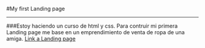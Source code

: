 #My first Landing page
___
###Estoy haciendo un curso de html y css. Para contruir mi primera Landing page me base en un emprendimiento de venta de ropa de una amiga.
[Link a Landing page](https://yamilafuentes.github.io/)
